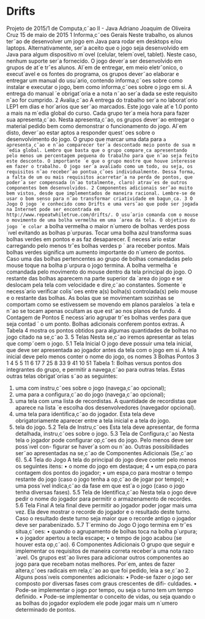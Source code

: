 # Drifts

Projeto de 2015/1 de Computa¸c˜ao II - Java
Adriano Joaquim de Oliveira Cruz
15 de maio de 2015
1 Informa¸c˜oes Gerais
Neste trabalho, os alunos ter˜ao de desenvolver um jogo em Java para rodar em desktops
e/ou laptops. Alternativamente, ser´a aceito que o jogo seja desenvolvido em Java para
algum dispositivo m´ovel (celular, telem´ovel, tablet). Neste caso, nenhum suporte ser´a
fornecido. O jogo dever´a ser desenvolvido em grupos de at´e trˆes alunos.
Al´em de entregar, em meio eletrˆonico, o execut´avel e os fontes do programa, os grupos
dever˜ao elaborar e entregar um manual do usu´ario, contendo informa¸c˜oes sobre como
instalar e executar o jogo, bem como informa¸c˜oes sobre o jogo em si. A entrega do
manual ´e obrigat´oria e a nota n˜ao ser´a dada se este requisito nˆao for cumprido.
2 Avalia¸c˜ao
A entrega do trabalho ser´a no laborat´orio LEP1 em dias e hor´arios que ser˜ao marcados.
Este jogo vale at´e 1.0 ponto a mais na m´edia global do curso.
Cada grupo ter´a meia hora para fazer sua apresenta¸c˜ao. Nesta apresenta¸c˜ao, os grupos
dever˜ao entregar o material pedido bem como demonstrar o funcionamento do jogo. Al´em
disto, dever˜ao estar aptos a responder quest˜oes sobre o desenvolvimento do jogo.
O grupo que marcar uma data para `a apresenta¸c˜ao e n˜ao comparecer ter´a
descontado meio ponto de sua m´edia global. Lembro que basta que o grupo compare¸ca
apresentando pelo menos um percentagem pequena do trabalho para que n˜ao seja
feito este desconto. O importante ´e que o grupo mostre que houve interesse em fazer o
trabalho.
O jogo ser´a avaliado como um todo, ou seja, os requisitos n˜ao receber˜ao pontua¸c˜oes
individualmente. Dessa forma, a falta de um ou mais requisitos acarretar´a na perda de
pontos, que poder´a ser compensada (n˜ao totalmente, claro) atrav´es de outros componentes
bem desenvolvidos.
2
Componentes adicionais ser˜ao muito bem vistos, desde que implementados de maneira
racional. Lembre-se de usar o bom senso para n˜ao transformar criatividade em bagun¸ca.
3 O Jogo
O jogo ´e conhecido como Drifts e uma vers˜ao que pode ser jogada na Internet pode ser
encontrada em http://www.repeatwhiletrue.com/drifts/. O usu´ario comanda com
o mouse o movimento de uma bolha vermelha em uma ´area da tela. O objetivo do
jogo ´e colar `a bolha vermelha o maior n´umero de bolhas verdes poss´ıvel evitando as
bolhas p´urpuras. Tocar uma bolha azul transforma suas bolhas verdes em pontos e as faz
desaparecer. E necess´ario estar carregando pelo menos trˆes bolhas verdes p ´ ara receber
pontos. Mais bolhas verdes significa um aumento importante do n´umero de pontos. Caso
uma das bolhas pertencentes ao grupo de bolhas comandadas pelo mouse toque na bolha
p´urpura o jogo termina.
A bolha vermelha ´e comandada pelo movimento do mouse dentro da tela principal do
jogo. O restante das bolhas aparecem na parte superior da ´area do jogo e se deslocam
pela tela com velocidade e dire¸c˜ao constantes.
Somente ´e necess´ario verificar colis˜oes entre a(s) bolha(s) controlada(s) pelo mouse
e o restante das bolhas. As bolas que se movimentam sozinhas se comportam como se
estivessem se movendo em planos paralelos `a tela e n˜ao se tocam apenas ocultam as que
est˜ao nos planos de fundo.
4 Contagem de Pontos
E necess´ario agrupar trˆes bolhas verdes para que seja contad ´ o um ponto. Bolhas adicionais
conferem pontos extras.
A Tabela 4 mostra os pontos obtidos para algumas quantidades de bolhas no jogo
citado na se¸c˜ao 3.
5 Telas
Nesta se¸c˜ao iremos apresentar as telas que comp˜oem o jogo.
5.1 Tela Inicial
O jogo deve possuir uma tela inicial, que deve ser apresentada ao jogador antes da tela
com o jogo em si. A tela inicial deve pelo menos conter o nome do jogo, os nomes
3
Bolhas Pontos
3 1
4 5
5 11
6 17
7 25
8 33
9 41
10 51
Tabela 1: Bolhas versus pontos
dos integrantes do grupo, e permitir a navega¸c˜ao para outras telas. Estas outras telas
obrigat´orias s˜ao as seguintes:
1. uma com instru¸c˜oes sobre o jogo (navega¸c˜ao opcional);
2. uma para a configura¸c˜ao do jogo (navega¸c˜ao opcional);
3. uma tela com uma lista de recordistas. A quantidade de recordistas que aparece na
lista ´e escolha dos desenvolvedores (navegador opcional).
4. uma tela para identifica¸c˜ao do jogador. Esta tela deve obrigatoriamente aparecer
entre a tela inicial e a tela do jogo.
5. tela do jogo.
5.2 Tela de Instru¸c˜oes
Esta tela deve apresentar, de forma detalhada, instru¸c˜oes sobre o jogo.
5.3 Tela de Configura¸c˜ao
Nesta tela o jogador pode configurar op¸c˜oes do jogo. Pelo menos deve ser poss´ıvel con-
figurar se haver´a som ou n˜ao. Outras possibilidades ser˜ao apresentadas na se¸c˜ao de
Componentes Adicionais (Se¸c˜ao 6).
5.4 Tela do Jogo
A tela do principal do jogo deve conter pelo menos os seguintes itens:
• o nome do jogo em destaque;
4
• um espa¸co para contagem dos pontos do jogador;
• um espa¸co para mostrar o tempo restante do jogo (caso o jogo tenha a op¸c˜ao de
jogar por tempo);
• uma poss´ıvel indica¸c˜ao da fase em que est´a o jogo (caso o jogo tenha diversas fases).
5.5 Tela de Identifica¸c˜ao
Nesta tela o jogo deve pedir o nome do jogador para permitir o armazenamento de recordes.
5.6 Tela Final
A tela final deve permitir ao jogador poder jogar mais uma vez. Ela deve mostrar o
recorde do jogador e o resultado deste turno. Caso o resultado deste turno seja maior que
o recorde antigo o jogador deve ser parabenizado.
5.7 T´ermino do Jogo
O jogo termina em trˆes situa¸c˜oes:
• quando o agrupamento de bolhas toca na bolha p´urpura;
• o jogador apertou a tecla escape;
• o tempo de jogo acabou (se houver esta op¸c˜ao).
6 Componentes Adicionais
O grupo que seguir e implementar os requisitos de maneira correta receber´a uma nota
razo´avel. Os grupos est˜ao livres para adicionar outros componentes ao jogo para que
recebam notas melhores. Por´em, antes de fazer altera¸c˜oes radicais em rela¸c˜ao ao que foi
pedido, leia a se¸c˜ao 2.
Alguns poss´ıveis componentes adicionais:
• Pode-se fazer o jogo ser composto por diversas fases com graus crescentes de difi-
culdades.
• Pode-se implementar o jogo por tempo, ou seja o turno tem um tempo definido.
• Pode-se implementar o conceito de vidas, ou seja quando o as bolhas do jogador
explodem ele pode jogar mais um n´umero determinado de pontos.
